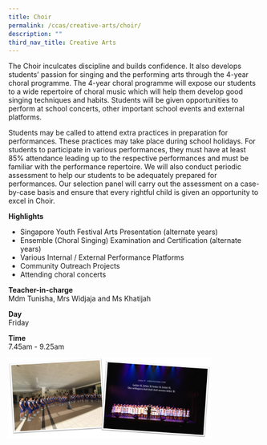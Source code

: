 ```yaml
---
title: Choir
permalink: /ccas/creative-arts/choir/
description: ""
third_nav_title: Creative Arts
---
```

<p>The Choir inculcates discipline and builds confidence. It also develops students&rsquo; passion for singing and the performing arts through the 4-year choral programme. The 4-year choral programme will expose our students to a wide repertoire of choral music which will help them develop good singing techniques and habits. Students will be given opportunities to perform at school concerts, other important school events and external platforms.&nbsp;</p>
<p>Students may be called to attend extra practices in preparation for performances. These practices may take place during school holidays. For students to participate in various performances, they must have at least 85% attendance leading up to the respective performances and must be familiar with the performance repertoire. We will also conduct periodic assessment to help our students to be adequately prepared for performances. Our selection panel will carry out the assessment on a case-by-case basis and ensure that every rightful child is given an opportunity to excel in Choir.</p>
<p><strong>Highlights&nbsp;</strong></p>
<ul>
<li>Singapore Youth Festival Arts Presentation (alternate years)</li>
<li>Ensemble (Choral Singing) Examination and Certification (alternate years)</li>
<li>Various Internal / External Performance Platforms</li>
<li>Community Outreach Projects</li>
<li>Attending choral concerts</li>
</ul>
<p><strong>Teacher-in-charge<br /></strong>Mdm Tunisha, Mrs Widjaja and Ms Khatijah</p>
<p><strong>Day<br /></strong>Friday</p>
<p><strong>Time<br /></strong>7.45am - 9.25am</p>
<img style="width: 80%;" src="/images/cho.png" />